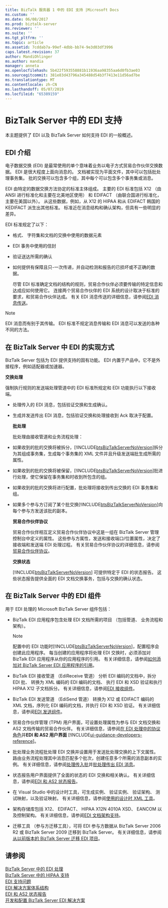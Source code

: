 ```yaml
---
title: BizTalk 服务器 1 中的 EDI 支持 |Microsoft Docs
ms.custom: ''
ms.date: 06/08/2017
ms.prod: biztalk-server
ms.reviewer: ''
ms.suite: ''
ms.tgt_pltfrm: ''
ms.topic: article
ms.assetid: 7cddab7a-99ef-4dbb-bb74-9e3d03df3996
caps.latest.revision: 37
author: MandiOhlinger
ms.author: mandia
manager: anneta
ms.openlocfilehash: 5b422f593558881b11936aa98355aa6d0fb3ae03
ms.sourcegitcommit: 381e83d43796a345488d54b3f7413e11d56ad7be
ms.translationtype: MT
ms.contentlocale: zh-CN
ms.lasthandoff: 05/07/2019
ms.locfileid: "65389159"
---
```

# <a name="edi-support-in-biztalk-server"></a>BizTalk Server 中的 EDI 支持
本主题提供了 EDI 以及 BizTalk Server 如何支持 EDI 的一般概述。  
  
## <a name="introduction-to-edi"></a>EDI 介绍  
 电子数据交换 (EDI) 是最常使用的单个意味着业务以电子方式贸易合作伙伴交换数据。 EDI 是很大程度上面向消息的。 文档被实现为平面文件，其中可以包括批处理事务集。 批的交换可以包含多个组，其中每个可以包含多个事务集或消息。  
  
 EDI 由特定的数据交换方法协定的标准主体组成。 主要的 EDI 标准包括 X12 （由 ANSI 进行标准化和主要在北美地区使用） 和 EDIFACT （由联合国进行标准化，主要在美国以外）。 从这些数据，例如，从 X12 的 HIPAA 和从 EDIFACT 韩国的 KEDIFACT 派生出其他标准。 标准近在消息结构和确认架构，但具有一些明显的差异。  
  
 EDI 标准规定了以下：  
  
- 格式、 字符集和文档的交换中使用的数据元素  
  
- EDI 事务中使用的信封  
  
- 验证送达所需的确认  
  
- 如何提供有保障且只-一次传递，并自动检测和报告的已损坏或不正确的数据。  
  
  尽管 EDI 标准确定文档的结构的规则，贸易合作伙伴必须要传输的特定信息和达成应如何使用它。 连接两个贸易合作伙伴的 EDI 系统的设计取决于标准的要求，和贸易合作伙伴达成。 有关 EDI 消息传送的详细信息，请参阅[EDI 消息传送](../core/edi-messaging.md)。  
  
> [!NOTE]
>  EDI 消息而有别于其传输。 EDI 标准不规定消息传输和 EDI 消息可以发送的各种不同的方法。  
  
## <a name="how-edi-is-implemented-in-biztalk-server"></a>在 BizTalk Server 中 EDI 的实现方式  
 BizTalk Server 包括为 EDI 提供支持的固有功能。 EDI 内置于产品中。它不是外接程序，例如适配器或加速器。  
  
 **交换处理**  
  
 强制执行规则的发送端处理管道中的 EDI 标准所规定和 EDI 功能执行以下接收端。  
  
- 处理传入的 EDI 消息，包括验证交换和生成确认。  
  
- 生成并发送传出 EDI 消息，包括验证交换和处理接收到 Ack 取决于配置。  
  
  **批处理**  
  
  批处理由接收管道和业务流程处理：  
  
- 如果收到的批的交换将被拆分，[!INCLUDE[btsBizTalkServerNoVersion](../includes/btsbiztalkservernoversion-md.md)]拆分为其组成事务集，生成每个事务集的 XML 文件并且升级发送端批生成所需的属性。  
  
- 如果收到的批的交换将被保留，[!INCLUDE[btsBizTalkServerNoVersion](../includes/btsbiztalkservernoversion-md.md)]批进行处理，使它保留在事务集和时收到所包含的组。  
  
- 如果收到的批的交换将进行配置，批处理将接收到传出交换的 EDI 事务集和组。  
  
- 如果多个参与方订阅了某个批交换[!INCLUDE[btsBizTalkServerNoVersion](../includes/btsbiztalkservernoversion-md.md)]向每个参与方发送该批的副本。  
  
  **贸易合作伙伴协议**  
  
  贸易合作伙伴相互定义贸易合作伙伴协议中这是一组在 BizTalk Server 管理控制台中定义的属性。 这些参与方属性，发送和接收端口/位置属性，决定了接收端和发送端 EDI 处理过程。 有关贸易合作伙伴协议的详细信息，请参阅[贸易合作伙伴协议](../core/trading-partner-agreement.md)。  
  
  **交换状态**  
  
  [!INCLUDE[btsBizTalkServerNoVersion](../includes/btsbiztalkservernoversion-md.md)] 可提供特定于 EDI 的状态报告。 这些状态报告提供全面的 EDI 文档交换事务，包括与交换的确认状态。  
  
## <a name="edi-components-in-biztalk-server"></a>在 BizTalk Server 中的 EDI 组件  
 用于 EDI 处理的 Microsoft BizTalk Server 组件包括：  
  
- BizTalk EDI 应用程序包含处理 EDI 文档所需的项目 （包括管道、 业务流程和架构）。  
  
  > [!NOTE]
  >  配置中的 EDI 功能时[!INCLUDE[btsBizTalkServerNoVersion](../includes/btsbiztalkservernoversion-md.md)]，配置程序会创建此应用程序。 每当创建的应用程序将处理 EDI 交换时，必须添加对 BizTalk EDI 应用程序从你的应用程序的引用。 有关详细信息，请参阅[如何添加对 BizTalk Server EDI 应用程序的引用](http://msdn.microsoft.com/library/7af066fb-372f-4709-b566-c8d6b4a9d782)。  
  
- BizTalk EDI 接收管道 （EdiReceive 管道） 分析 EDI 编码的文档中，拆分 EDI 批、 转换为 XML 编码的 EDI 编码的文档、 执行 EDI 和 XSD 验证和执行 HIPAA X12 子文档拆分。 有关详细信息，请参阅[EDI 接收组件](../core/edi-receive-components.md)。  
  
- BizTalk EDI 发送管道 （EdiSend 管道） 转换为 X12 或 EDIFACT 编码的 XML 文档，序列化 EDI 编码的文档，并执行 EDI 和 XSD 验证。 有关详细信息，请参阅[EDI 发送组件](../core/edi-send-components.md)。  
  
- 贸易合作伙伴管理 (TPM) 用户界面，可设置处理属性为参与 EDI 文档交换和 AS2 文档传输的贸易合作伙伴。 有关详细信息，请参阅[在 EDI 处理中的协议角色](../core/the-role-of-agreements-in-edi-processing.md)并**EDI 和 AS2 用户界面** [!INCLUDE[ui-guidance-developers-reference](../includes/ui-guidance-developers-reference.md)]。
  
- 批处理业务流程批处理 EDI 交换并设置用于发送批处理交换的上下文属性。 路由业务流程处理其中消息匹配多个批次，创建任意多个所需的消息副本的实例。 有关详细信息，请参阅[处理传入批](../core/processing-incoming-batches.md)并[批处理传出 EDI 消息](../core/batching-outgoing-edi-messages.md)。  
  
- 状态报告用户界面提供了全面的状态的 EDI 交换和相关确认。 有关详细信息，请参阅[EDI 和 AS2 状态报告](../core/edi-and-as2-status-reporting.md)。  
  
- 在 Visual Studio 中的设计时工具，可生成实例、 验证实例、 验证架构、 测试映射，以及验证映射。 有关详细信息，请参阅[使用的设计时 XML 工具](../core/using-design-time-xml-tools.md)。  
  
- 架构存储库包括 X12、 EDIFACT、 HIPAA X12N 4010A XSD、 EANCOM 以及控制架构。 有关详细信息，请参阅[EDI 文档架构支持](../core/edi-document-schema-support.md)。  
  
- 迁移工具 （参与方迁移工具），可将 EDI 参与方数据从 BizTalk Server 2006 R2 或 BizTalk Server 2009 迁移到 BizTalk Server。 有关详细信息，请参阅[从以前版本的 BizTalk Server 迁移 EDI 项目](http://msdn.microsoft.com/library/b956a97e-03d0-47ea-a2ce-c07a339c0f2c)。  
  
## <a name="see-also"></a>请参阅  
 [BizTalk Server 中的 EDI 处理](../core/edi-processing-in-biztalk-server.md)   
 [BizTalk Server 中的 HIPAA 支持](../core/hipaa-support-in-biztalk-server.md)   
 [EDI 支持问题](../core/edi-support-issues.md)   
 [EDI 解决方案体系结构](../core/edi-solution-architecture.md)   
 [EDI 和 AS2 状态报告](../core/edi-and-as2-status-reporting.md)   
 [开发和配置 BizTalk Server EDI 解决方案](../core/developing-and-configuring-biztalk-server-edi-solutions.md)